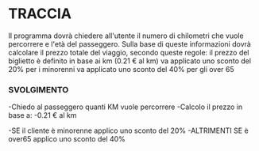 # TRACCIA

Il programma dovrà chiedere all'utente il numero di chilometri che vuole percorrere e l'età del passeggero.
Sulla base di queste informazioni dovrà calcolare il prezzo totale del viaggio, secondo queste regole:
il prezzo del biglietto è definito in base ai km (0.21 € al km)
va applicato uno sconto del 20% per i minorenni
va applicato uno sconto del 40% per gli over 65


### SVOLGIMENTO

-Chiedo al passeggero quanti KM vuole percorrere
-Calcolo il prezzo in base a:
-0.21 € al km

-SE il cliente è minorenne applico uno sconto del 20%
-ALTRIMENTI SE è over65 applico uno sconto del 40%